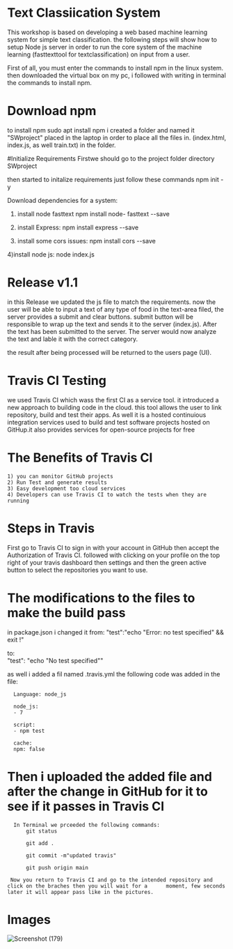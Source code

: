 # Text Classiication System 

This workshop is based on developing a web based machine learning system for simple text classification. the following steps will show how to setup Node js server in order to run the core system of the machine learning (fasttexttool for textclassification) on input from a user. 

First of all, you must enter the commands to install npm in the linux system. then downloaded the virtual box on my pc, i followed with writing in terminal the commands to install npm.

# Download npm 
to install npm 
  sudo apt install npm
i created a folder and named it "SWproject" placed in the laptop in order to place all the files in. (index.html, index.js, as well train.txt) in the folder.

#Initialize Requirements 
Firstwe should go to the project folder directory 
  SWproject 

then started to initalize requirements just follow these commands
  npm init -y

Download dependencies for a system:
  1) install node fasttext
        npm install node- fasttext --save
  
  2) install Express:
        npm install express --save
  
  3) install some cors issues:
        npm  install cors --save
        
  4)install node js:
         node index.js
         
# Release v1.1

in this Release we updated the js file to match the requirements. now the user will be able to input a text of any type of food in the text-area filed, the server provides a submit and clear buttons. submit button will be responsible to wrap up the text and sends it to the server (index.js). After the text has been submitted to the server. The server would now analyze the text and lable it with the correct category.

the result after being processed will be returned to the users page (UI).

# Travis CI Testing 

we used Travis CI which wass the first CI as a service tool. it introduced a new approach to building code in the cloud. this tool allows the user to link repository, build and test their apps. As well it is a hosted continuious integration services used to build and test software projects hosted on GitHup.it also provides services for open-source projects for free 
   # The Benefits of Travis CI 
    1) you can monitor GitHub projects
    2) Run Test and generate results
    3) Easy development too cloud services 
    4) Developers can use Travis CI to watch the tests when they are running
    
   # Steps in Travis
   
   First go to Travis CI to sign in with your account in GitHub then accept the Authorization of Travis CI. followed    with clicking on your profile on the top right of your travis dashboard then settings and then the green active      button to select the repositories you want to use.
   
   # The modifications to the files to make the build pass
   
   in package.json i changed it from:
      "test":"echo \"Error: no test specified\" && exit !"
   
   to:  
      "test": "echo \"No test specified\""
      
   as well i added a fil named .travis.yml the following code was added in the file:
      
      Language: node_js

      node_js:
      - 7

      script:
      - npm test

      cache:
      npm: false
      
      
  # Then i uploaded the added file and after the change in GitHub for it to see if it passes in Travis CI
      In Terminal we prceeded the following commands:
          git status
          
          git add . 
          
          git commit -m"updated travis" 
          
          git push origin main
          
     Now you return to Travis CI and go to the intended repository and click on the braches then you will wait for a      moment, few seconds later it will appear pass like in the pictures.
    
    
   
   
# Images
![Screenshot (179)](https://user-images.githubusercontent.com/105608503/170483721-adedc503-9cd1-4d60-9afb-eddfa6810e02.png)
    


    
      
   


  
